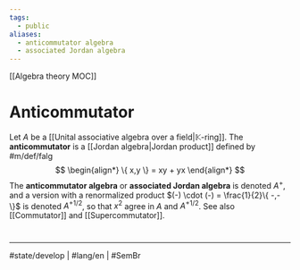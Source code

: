 ```yaml
---
tags:
  - public
aliases:
  - anticommutator algebra
  - associated Jordan algebra
---
```

[[Algebra theory MOC]]
# Anticommutator

Let $A$ be a [[Unital associative algebra over a field|$\mathbb K$-ring]].
The **anticommutator** is a [[Jordan algebra|Jordan product]] defined by #m/def/falg 
$$
\begin{align*}
\{ x,y \} = xy + yx
\end{align*}
$$
The **anticommutator algebra** or **associated Jordan algebra** is denoted $A^+$, 
and a version with a renormalized product $(-) \cdot (-) = \frac{1}{2}\{ -,- \}$ is denoted $A^{+{1}/{2}}$, so that $x^2$ agree in $A$ and $A^{+1/2}$.
See also [[Commutator]] and [[Supercommutator]].

#
---
#state/develop | #lang/en | #SemBr
